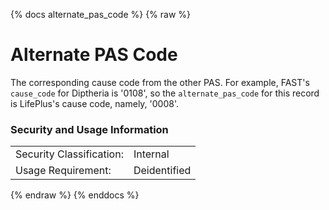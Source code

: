 {% docs alternate_pas_code %}
{% raw %}

<a name="alternate_pas_code"></a>
# Alternate PAS Code
The corresponding cause code from the other PAS.
For example, FAST's `cause_code` for Diptheria is '0108', so the `alternate_pas_code` for this
record is LifePlus's cause code, namely, '0008'.

### Security and Usage Information
|     |     |
| --- | --- |
| Security Classification: | Internal |
| Usage Requirement:       | Deidentified |

{% endraw %}
{% enddocs %}
